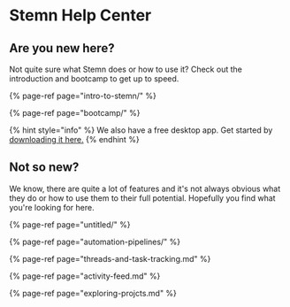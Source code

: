 # Stemn Help Center

## Are you new here?

Not quite sure what Stemn does or how to use it? Check out the introduction and bootcamp to get up to speed.

{% page-ref page="intro-to-stemn/" %}

{% page-ref page="bootcamp/" %}

{% hint style="info" %}
We also have a free desktop app. Get started by [downloading it here.](https://stemn.com/download)
{% endhint %}

## Not so new?

We know, there are quite a lot of features and it's not always obvious what they do or how to use them to their full potential. Hopefully you find what you're looking for here.

{% page-ref page="untitled/" %}

{% page-ref page="automation-pipelines/" %}

{% page-ref page="threads-and-task-tracking.md" %}

{% page-ref page="activity-feed.md" %}

{% page-ref page="exploring-projcts.md" %}



